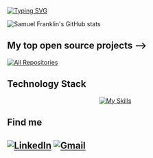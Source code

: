 <a href="https://git.io/typing-svg"><img src="https://readme-typing-svg.demolab.com?font=Fira+Code&duration=4600&pause=2500&color=00FFFF&width=435&lines=Hi+there%2C+This+is+Samuel+!" alt="Typing SVG" /></a>

![Samuel Franklin's GitHub stats](https://github-readme-stats.vercel.app/api?username=franklin-samuel&show_icons=true&title_color=00FFFF&text_color=00FFFF&icon_color=00FFFF&bg_color=12121212&border_color=1F51FFF&rank_icon=github)


## My top open source projects  -->
  
  
<p align="left">
  <a href="https://github.com/gurkanucar?tab=repositories"><img alt="All Repositories" title="All Repositories" src="https://custom-icon-badges.herokuapp.com/badge/-All%20Repos-00FFFF?style=for-the-badge&logoColor=white&logo=repo"/></a>
</p>


## Technology Stack
<!-- https://github.com/tandpfun/skill-icons -->
<div align="center">

[![My Skills](https://skillicons.dev/icons?i=java,kotlin,spring,react,python,mysql,postgres,redis,docker,gcp)](https://skillicons.dev)

</div>

## Find me
 [![LinkedIn](https://img.shields.io/badge/-LinkedIn-0A66C2?style=for-the-badge&logo=linkedin&logoColor=white)](https://www.linkedin.com/in/samuelfranklindev)  [![Gmail](https://img.shields.io/badge/-Email-EA4335?style=for-the-badge&logo=gmail&logoColor=white)](mailto:samuelfranklinff@gmail.com) 
---

